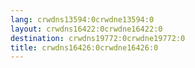 ```yaml
---
lang: crwdns13594:0crwdne13594:0
layout: crwdns16422:0crwdne16422:0
destination: crwdns19772:0crwdne19772:0
title: crwdns16426:0crwdne16426:0
---
```


